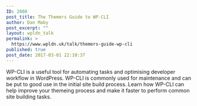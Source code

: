 ```yaml
---
ID: 2808
post_title: The Themers Guide to WP-CLI
author: Dan Maby
post_excerpt: ""
layout: wpldn_talk
permalink: >
  https://www.wpldn.uk/talk/themers-guide-wp-cli
published: true
post_date: 2017-03-01 22:10:37
---
```

WP-CLI is a useful tool for automating tasks and optimising developer workflow in WordPress. WP-CLI is commonly used for maintenance and can be put to good use in the initial site build process. Learn how WP-CLI can help improve your themeing process and make it faster to perform common site building tasks.